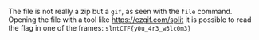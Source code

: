 The file is not really a zip but a `gif`, as seen with the `file` command.
Opening the file with a tool like https://ezgif.com/split it is possible to read the flag in one of the frames: `slntCTF{y0u_4r3_w3lc0m3}`
